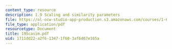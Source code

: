```yaml
---
content_type: resource
description: 1.9 Scaling and similarity parameters
file: https://ol-ocw-studio-app-production.s3.amazonaws.com/courses/1-63-advanced-fluid-dynamics-of-the-environment-fall-2002/1711dd22a2f613471f603af6d67e165a_19Scasim.pdf
file_type: application/pdf
resourcetype: Document
title: 19Scasim.pdf
uid: 1711dd22-a2f6-1347-1f60-3af6d67e165a
---
```

